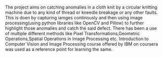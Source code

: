 The project aims on catching anomalies in a cloth knit by a circular knitting machine due to any kind of thread or kneedle breakage or any other faults.
This is doen by capturing iamges continously and then using image processing(using python libraries like OpenCV and Pillow) to further highlight those anomalies and catch the said defect.
There has been a use of multiple different methods like Pixel Transformations,Geometric Operations,Spatial Operations in Image Processing etc.
Introduction to Computer Vision and Image Processing course offered by IBM on coursera was used as a reference point for learning the same.
